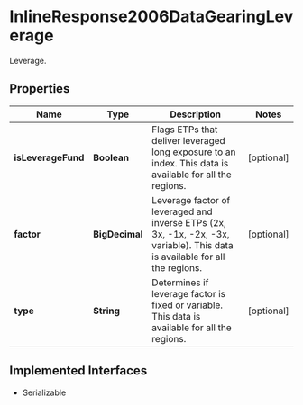 

# InlineResponse2006DataGearingLeverage

Leverage.

## Properties

Name | Type | Description | Notes
------------ | ------------- | ------------- | -------------
**isLeverageFund** | **Boolean** | Flags ETPs that deliver leveraged long exposure to an index. This data is available for all the regions. |  [optional]
**factor** | **BigDecimal** | Leverage factor of leveraged and inverse ETPs (2x, 3x, -1x, -2x, -3x, variable). This data is available for all the regions. |  [optional]
**type** | **String** | Determines if leverage factor is fixed or variable. This data is available for all the regions. |  [optional]


## Implemented Interfaces

* Serializable


